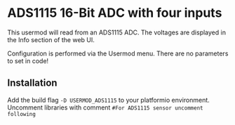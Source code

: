 # ADS1115 16-Bit ADC with four inputs

This usermod will read from an ADS1115 ADC. The voltages are displayed in the Info section of the web UI.

Configuration is performed via the Usermod menu. There are no parameters to set in code!

## Installation 

Add the build flag `-D USERMOD_ADS1115` to your platformio environment.
Uncomment libraries with comment `#For ADS1115 sensor uncomment following`
